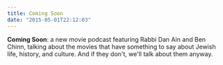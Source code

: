 ```yaml
---
title: Coming Soon
date: "2015-05-01T22:12:03"
---
```


**Coming Soon**: a new movie podcast featuring Rabbi Dan Ain and Ben Chinn, talking about the movies that have something to say about Jewish life, history, and  culture. And if they don't, we'll talk about them anyway.
